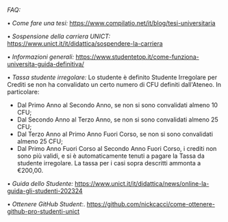 *FAQ:*

• *Come fare una tesi:*
https://www.compilatio.net/it/blog/tesi-universitaria

• *Sospensione della carriera UNICT:*
https://www.unict.it/it/didattica/sospendere-la-carriera

• *Informazioni generali:*
https://www.studentetop.it/come-funziona-universita-guida-definitiva/

• *Tassa studente irregolare:*
Lo studente è definito Studente Irregolare per Crediti se non ha convalidato un certo numero di CFU definiti dall'Ateneo. 
In particolare:
  - Dal Primo Anno al Secondo Anno, se non si sono convalidati almeno 10 CFU;
  - Dal Secondo Anno al Terzo Anno, se non si sono convalidati almeno 25 CFU;
  - Dal Terzo Anno al Primo Anno Fuori Corso, se non si sono convalidati almeno 25 CFU;
  - Dal Primo Anno Fuori Corso al Secondo Anno Fuori Corso, i crediti non sono più validi, e si è automaticamente tenuti a pagare la Tassa da studente irregolare.
La tassa per i casi sopra descritti ammonta a €200,00.

• *Guida dello Studente:*
https://www.unict.it/it/didattica/news/online-la-guida-gli-studenti-202324

• *Ottenere GitHub Student:*. 
https://github.com/nickcacci/come-ottenere-github-pro-studenti-unict
